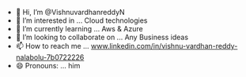 - 👋 Hi, I’m @VishnuvardhanreddyN
- 👀 I’m interested in ... Cloud technologies
- 🌱 I’m currently learning ... Aws & Azure
- 💞️ I’m looking to collaborate on ... Any Business ideas
- 📫 How to reach me ... www.linkedin.com/in/vishnu-vardhan-reddy-nalabolu-7b0722226
- 😄 Pronouns: ... him


<!---
VishnuvardhanreddyN-cloud/VishnuvardhanreddyN-cloud is a ✨ special ✨ repository because its `README.md` (this file) appears on your GitHub profile.
You can click the Preview link to take a look at your changes.
--->

